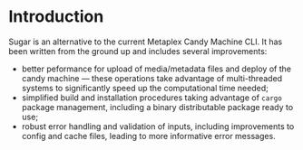 # Introduction

Sugar is an alternative to the current Metaplex Candy Machine CLI. It has been written from the ground up and includes several improvements:

- better peformance for upload of media/metadata files and deploy of the candy machine &mdash; these operations take advantage of multi-threaded systems to significantly speed up the computational time needed;
- simplified build and installation procedures taking advantage of `cargo` package management, including a binary distributable package ready to use;
- robust error handling and validation of inputs, including improvements to config and cache files, leading to more informative error messages.
